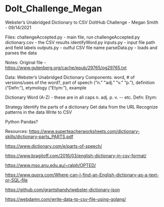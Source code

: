 # Dolt_Challenge_Megan
 Webster’s Unabridged Dictionary to CSV
 DoltHub Challenge - Megan Smith - 09/14/2021

 Files:
    challengeAccepted.py - main file, run challengeAccepted.py
    dictionary.csv - the CSV results
    identifyWord.py
    inputs.py - input file path and field labels
    outputs.py - outful CSV file name
    parseData.py - loads and parses the data

Notes:
Original file - https://www.gutenberg.org/cache/epub/29765/pg29765.txt

Data: Webster’s Unabridged Dictionary
Components: word, # of versions/uses of the word?, part of speech (“n.” "adj.” “v.” “p.”), definition (“Defn:”), etymology (“Etym:”), example

Dictionary
    Word (A-Z) - these are in all caps
        n. adj. p. v. -- etc.
        Defn:
        Etym:

Strategy
    Identify the parts of a dictionary
    Get data from the URL
    Recognize patterns in the data
    Write to CSV

Python Pandas?

Resources:
https://www.superteacherworksheets.com/dictionary-skills/dictionary-parts_PARTS.pdf 

https://www.dictionary.com/e/parts-of-speech/ 

https://www.bragitoff.com/2016/03/english-dictionary-in-csv-format/

https://www.mso.anu.edu.au/~ralph/OPTED/

https://www.quora.com/Where-can-I-find-an-English-dictionary-as-a-text-or-SQL-file 

https://github.com/grantshandy/webster-dictionary-json

https://webdamn.com/write-data-to-csv-file-using-golang/
